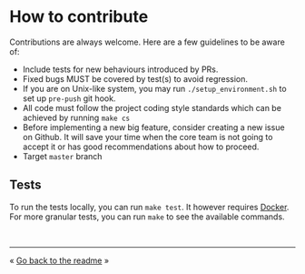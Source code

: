 # How to contribute

Contributions are always welcome. Here are a few guidelines to be aware of:

- Include tests for new behaviours introduced by PRs.
- Fixed bugs MUST be covered by test(s) to avoid regression.
- If you are on Unix-like system, you may run `./setup_environment.sh` to set up `pre-push` git
  hook.
- All code must follow the project coding style standards which can be achieved by running `make cs`
- Before implementing a new big feature, consider creating a new issue on Github. It will save your
  time when the core team is not going to accept it or has good recommendations about how to
  proceed.
- Target `master` branch


## Tests

To run the tests locally, you can run `make test`. It however requires [Docker][docker]. For more
granular tests, you can run `make` to see the available commands.


<br />
<hr />

« [Go back to the readme][readme] »


[docker]: https://www.docker.com/get-docker
[readme]: /README.md
